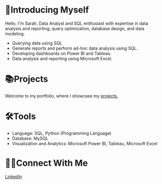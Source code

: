 # 👩Introducing Myself

Hello, I'm Sarah. Data Analyst and SQL enthusiast with expertise in data analysis and reporting, query
optimization, database design, and data modeling.

 - Querying data using SQL
 - Generate reports and perform ad-hoc data analysis using SQL.
 - Developing dashboards on Power BI and Tableau.
 - Data analysis and reporting using Microsoft Excel.

# 📚Projects

Welcome to my portfolio, where I showcase my [projects.](https://github.com/sarahbrans?tab=repositories)

# 🛠️Tools

 - Language: SQL, Python (Programming Language)
 - Database: MySQL
 - Visualization and Analytics: Microsoft Power BI, Tableau, Microsoft Excel

# 👋🏻Connect With Me

[LinkedIn](https://www.linkedin.com/in/sarahbrans/)
